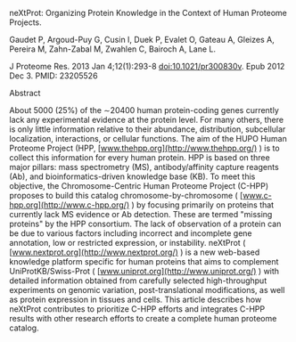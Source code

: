 neXtProt: Organizing Protein Knowledge in the Context of Human Proteome Projects.

Gaudet P, Argoud-Puy G, Cusin I, Duek P, Evalet O, Gateau A, Gleizes A, Pereira M, Zahn-Zabal M, Zwahlen C, Bairoch A, Lane L.

J Proteome Res. 2013 Jan 4;12(1):293-8 [doi:10.1021/pr300830v](http://dx.doi.org/10.1021/pr300830v). Epub 2012 Dec 3.
PMID: 23205526

Abstract

About 5000 (25%) of the &#8764;20400 human protein-coding genes currently lack any experimental evidence at the protein level. For many others, there is only little information relative to their abundance, distribution, subcellular localization, interactions, or cellular functions. The aim of the HUPO Human Proteome Project (HPP, [www.thehpp.org](http://www.thehpp.org/) ) is to collect this information for every human protein. HPP is based on three major pillars: mass spectrometry (MS), antibody/affinity capture reagents (Ab), and bioinformatics-driven knowledge base (KB). To meet this objective, the Chromosome-Centric Human Proteome Project (C-HPP) proposes to build this catalog chromosome-by-chromosome ( [www.c-hpp.org](http://www.c-hpp.org/) ) by focusing primarily on proteins that currently lack MS evidence or Ab detection. These are termed "missing proteins" by the HPP consortium. The lack of observation of a protein can be due to various factors including incorrect and incomplete gene annotation, low or restricted expression, or instability. neXtProt ( [www.nextprot.org](http://www.nextprot.org/) ) is a new web-based knowledge platform specific for human proteins that aims to complement UniProtKB/Swiss-Prot ( [www.uniprot.org](http://www.uniprot.org/) ) with detailed information obtained from carefully selected high-throughput experiments on genomic variation, post-translational modifications, as well as protein expression in tissues and cells. This article describes how neXtProt contributes to prioritize C-HPP efforts and integrates C-HPP results with other research efforts to create a complete human proteome catalog.
